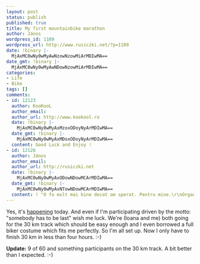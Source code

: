 ```yaml
---
layout: post
status: publish
published: true
title: My first mountainbike marathon
author: János
wordpress_id: 1109
wordpress_url: http://www.rusiczki.net/?p=1109
date: !binary |-
  MjAxMC0wNy0wMyAwNzowNzowMiArMDIwMA==
date_gmt: !binary |-
  MjAxMC0wNy0wMyAwNDowNzowMiArMDIwMA==
categories:
- Life
- Bike
tags: []
comments:
- id: 12123
  author: KooKooL
  author_email: 
  author_url: http://www.kookool.ro
  date: !binary |-
    MjAxMC0wNy0wMyAxMzoxODoyNyArMDIwMA==
  date_gmt: !binary |-
    MjAxMC0wNy0wMyAxMDoxODoyNyArMDIwMA==
  content: Good Luck and Enjoy !
- id: 12126
  author: János
  author_email: 
  author_url: http://rusiczki.net
  date: !binary |-
    MjAxMC0wNy0wMyAxODowNDowMCArMDIwMA==
  date_gmt: !binary |-
    MjAxMC0wNy0wMyAxNTowNDowMCArMDIwMA==
  content: ! "O fo mult mai bine decat am sperat. Pentru mine.\r\nOrganizarea nu prea."
---
```

<p>Yes, it's <a href="http://www.mtbmaratonbaiamare.ro/">happening</a> today. And even if I'm participating driven by the motto: "somebody has to be last" wish me luck. We're (Ioana and me) both going for the 30 km track which should be easy enough and I even borrowed a full biker costume which fits me perfectly. So I'm all set up. Now I only have to finish 30 km in less than four hours. :-)</p>
<p><strong>Update:</strong> 9 of 60 and something participants on the 30 km track. A bit better than I expected. :-)</p>
